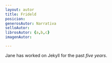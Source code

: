 ```yaml
---
layout: autor
title: Frideld
posicion: 
generosAutor: Narrativa
selloAutor:
librosAutor: {a,b,c}
imagenAutor:

---
```

Jane has worked on Jekyll for the past *five years*.
